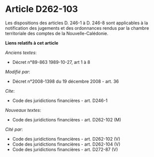# Article D262-103

Les dispositions des articles D. 246-1 à D. 246-8 sont applicables à la notification des jugements et des ordonnances rendus
par la chambre territoriale des comptes de la Nouvelle-Calédonie.

**Liens relatifs à cet article**

_Anciens textes_:

  - Décret n°89-863 1989-10-27, art 1 à 8

_Modifié par_:

  - Décret n°2008-1398 du 19 décembre 2008 - art. 36

_Cite_:

  - Code des juridictions financières - art. D246-1

_Nouveaux textes_:

  - Code des juridictions financières - art. D262-102 (M)

_Cité par_:

  - Code des juridictions financières - art. D262-102 (V)
  - Code des juridictions financières - art. D262-104 (V)
  - Code des juridictions financières - art. D272-87 (V)
